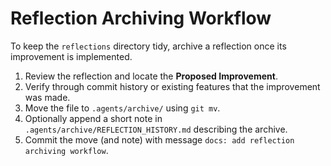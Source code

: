 # Reflection Archiving Workflow

To keep the `reflections` directory tidy, archive a reflection once its improvement is implemented.

1. Review the reflection and locate the **Proposed Improvement**.
2. Verify through commit history or existing features that the improvement was made.
3. Move the file to `.agents/archive/` using `git mv`.
4. Optionally append a short note in `.agents/archive/REFLECTION_HISTORY.md` describing the archive.
5. Commit the move (and note) with message `docs: add reflection archiving workflow`.
